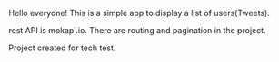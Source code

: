 Hello everyone! This is a simple app to display a list of users(Tweets).

rest API is mokapi.io. There are routing and pagination in the project.

Project created for tech test.
